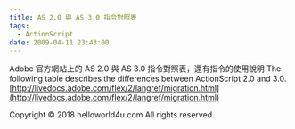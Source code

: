 ```yaml
---
title: AS 2.0 與 AS 3.0 指令對照表
tags:
  - ActionScript
date: 2009-04-11 23:43:00
---
```


Adobe 官方網站上的 AS 2.0 與 AS 3.0 指令對照表，還有指令的使用說明
The following table describes the differences between ActionScript 2.0 and 3.0.
[http://livedocs.adobe.com/flex/2/langref/migration.html](http://livedocs.adobe.com/flex/2/langref/migration.html)<div class="blogger-post-footer">Copyright © 2018 helloworld4u.com All rights reserved.</div>